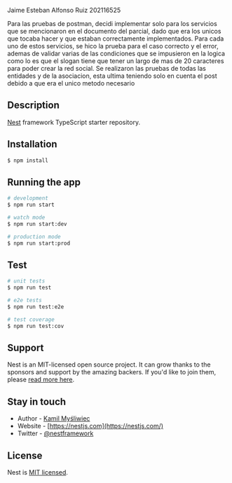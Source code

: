 Jaime Esteban Alfonso Ruiz
202116525

Para las pruebas de postman, decidi implementar solo para los servicios que se mencionaron en el documento del parcial, dado que era los unicos que tocaba hacer y que estaban correctamente implementados. Para cada uno de estos servicios, se hico la prueba para el caso correcto y el error, ademas de validar varias de las condiciones que se impusieron en la logica como lo es que el slogan tiene que tener un largo de mas de 20 caracteres para poder crear la red social. Se realizaron las pruebas de todas las entidades y de la asociacion, esta ultima teniendo solo en cuenta el post debido a que era el unico metodo necesario

## Description

[Nest](https://github.com/nestjs/nest) framework TypeScript starter repository.

## Installation

```bash
$ npm install
```

## Running the app

```bash
# development
$ npm run start

# watch mode
$ npm run start:dev

# production mode
$ npm run start:prod
```

## Test

```bash
# unit tests
$ npm run test

# e2e tests
$ npm run test:e2e

# test coverage
$ npm run test:cov
```

## Support

Nest is an MIT-licensed open source project. It can grow thanks to the sponsors and support by the amazing backers. If you'd like to join them, please [read more here](https://docs.nestjs.com/support).

## Stay in touch

- Author - [Kamil Myśliwiec](https://kamilmysliwiec.com)
- Website - [https://nestjs.com](https://nestjs.com/)
- Twitter - [@nestframework](https://twitter.com/nestframework)

## License

Nest is [MIT licensed](LICENSE).
